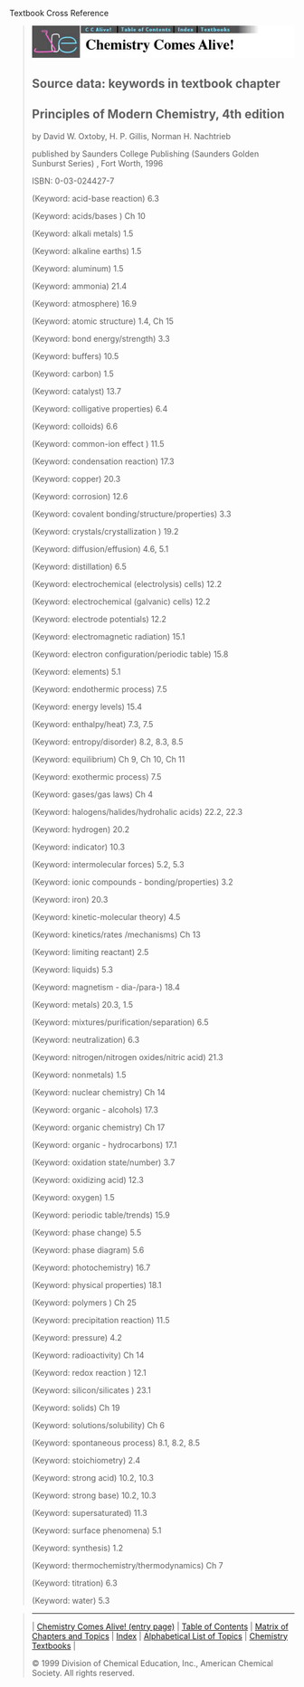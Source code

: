 





 Textbook Cross Reference
 



> ![Chemistry Comes Alive!](ccahead.gif)
> 
> 
> 
> 
> 
> 
> 
> ## Source data: keywords in textbook chapter
> 
> 
> 
> 
> ## Principles of Modern Chemistry, 4th edition
>  
>  by David W. Oxtoby, H. P. Gillis, Norman H. Nachtrieb
>  
>  published by Saunders College Publishing (Saunders Golden Sunburst Series) , Fort Worth, 1996
>  
>  ISBN: 0-03-024427-7
> 
> 
> 
>  (Keyword: acid-base reaction) 6.3
>    
> 
>  (Keyword: acids/bases ) Ch 10
>    
> 
>  (Keyword: alkali metals) 1.5
>    
> 
>  (Keyword: alkaline earths) 1.5
>    
> 
>  (Keyword: aluminum) 1.5
>    
> 
>  (Keyword: ammonia) 21.4
>    
> 
>  (Keyword: atmosphere) 16.9
>    
> 
>  (Keyword: atomic structure) 1.4, Ch 15
>    
> 
>  (Keyword: bond energy/strength) 3.3
>    
> 
>  (Keyword: buffers) 10.5
>    
> 
>  (Keyword: carbon) 1.5
>    
> 
>  (Keyword: catalyst) 13.7
>    
> 
>  (Keyword: colligative properties) 6.4
>    
> 
>  (Keyword: colloids) 6.6
>    
> 
>  (Keyword: common-ion effect ) 11.5
>    
> 
>  (Keyword: condensation reaction) 17.3
>    
> 
>  (Keyword: copper) 20.3
>    
> 
>  (Keyword: corrosion) 12.6
>    
> 
>  (Keyword: covalent bonding/structure/properties) 3.3
>    
> 
>  (Keyword: crystals/crystallization ) 19.2
>    
> 
>  (Keyword: diffusion/effusion) 4.6, 5.1
>    
> 
>  (Keyword: distillation) 6.5
>    
> 
>  (Keyword: electrochemical (electrolysis) cells) 12.2
>    
> 
>  (Keyword: electrochemical (galvanic) cells) 12.2
>    
> 
>  (Keyword: electrode potentials) 12.2
>    
> 
>  (Keyword: electromagnetic radiation) 15.1
>    
> 
>  (Keyword: electron configuration/periodic table) 15.8
>    
> 
>  (Keyword: elements) 5.1
>    
> 
>  (Keyword: endothermic process) 7.5
>    
> 
>  (Keyword: energy levels) 15.4
>    
> 
>  (Keyword: enthalpy/heat) 7.3, 7.5
>    
> 
>  (Keyword: entropy/disorder) 8.2, 8.3, 8.5
>    
> 
>  (Keyword: equilibrium) Ch 9, Ch 10, Ch 11
>    
> 
>  (Keyword: exothermic process) 7.5
>    
> 
>  (Keyword: gases/gas laws) Ch 4
>    
> 
>  (Keyword: halogens/halides/hydrohalic acids) 22.2, 22.3
>    
> 
>  (Keyword: hydrogen) 20.2
>    
> 
>  (Keyword: indicator) 10.3
>    
> 
>  (Keyword: intermolecular forces) 5.2, 5.3
>    
> 
>  (Keyword: ionic compounds - bonding/properties) 3.2
>    
> 
>  (Keyword: iron) 20.3
>    
> 
>  (Keyword: kinetic-molecular theory) 4.5
>    
> 
>  (Keyword: kinetics/rates /mechanisms) Ch 13
>    
> 
>  (Keyword: limiting reactant) 2.5
>    
> 
>  (Keyword: liquids) 5.3
>    
> 
>  (Keyword: magnetism - dia-/para-) 18.4
>    
> 
>  (Keyword: metals) 20.3, 1.5
>    
> 
>  (Keyword: mixtures/purification/separation) 6.5
>    
> 
>  (Keyword: neutralization) 6.3
>    
> 
>  (Keyword: nitrogen/nitrogen oxides/nitric acid) 21.3
>    
> 
>  (Keyword: nonmetals) 1.5
>    
> 
>  (Keyword: nuclear chemistry) Ch 14
>    
> 
>  (Keyword: organic - alcohols) 17.3
>    
> 
>  (Keyword: organic chemistry) Ch 17
>    
> 
>  (Keyword: organic - hydrocarbons) 17.1
>    
> 
>  (Keyword: oxidation state/number) 3.7
>    
> 
>  (Keyword: oxidizing acid) 12.3
>    
> 
>  (Keyword: oxygen) 1.5
>    
> 
>  (Keyword: periodic table/trends) 15.9
>    
> 
>  (Keyword: phase change) 5.5
>    
> 
>  (Keyword: phase diagram) 5.6
>    
> 
>  (Keyword: photochemistry) 16.7
>    
> 
>  (Keyword: physical properties) 18.1
>    
> 
>  (Keyword: polymers ) Ch 25
>    
> 
>  (Keyword: precipitation reaction) 11.5
>    
> 
>  (Keyword: pressure) 4.2
>    
> 
>  (Keyword: radioactivity) Ch 14
>    
> 
>  (Keyword: redox reaction ) 12.1
>    
> 
>  (Keyword: silicon/silicates ) 23.1
>    
> 
>  (Keyword: solids) Ch 19
>    
> 
>  (Keyword: solutions/solubility) Ch 6
>    
> 
>  (Keyword: spontaneous process) 8.1, 8.2, 8.5
>    
> 
>  (Keyword: stoichiometry) 2.4
>    
> 
>  (Keyword: strong acid) 10.2, 10.3
>    
> 
>  (Keyword: strong base) 10.2, 10.3
>    
> 
>  (Keyword: supersaturated) 11.3
>    
> 
>  (Keyword: surface phenomena) 5.1
>    
> 
>  (Keyword: synthesis) 1.2
>    
> 
>  (Keyword: thermochemistry/thermodynamics) Ch 7
>    
> 
>  (Keyword: titration) 6.3
>    
> 
>  (Keyword: water) 5.3



> ---
> 
> 
>  |
>  [Chemistry Comes Alive! (entry page)](../INDEX.HTM) 
>  |
>  [Table of Contents](../CONTENTS.HTM) 
>  |
>  [Matrix of Chapters and Topics](../MATRIX.HTM) 
>  |
>  [Index](../WORDS.HTM) 
>  |
>  [Alphabetical List of Topics](../ALPHATOP.HTM) 
>  |
>  [Chemistry Textbooks](../BOOKS.HTM) 
>  |
>  
>  © 1999 Division of Chemical Education, Inc.,
American Chemical Society. All rights reserved.





